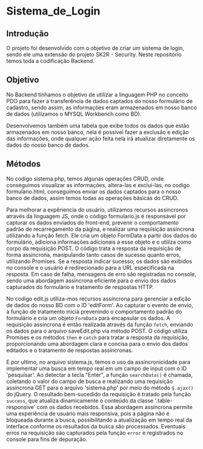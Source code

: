 # Sistema_de_Login
 
## Introdução

O projeto foi desenvolvido com o objetivo de criar um sistema de login, sendo ele uma extensão do projeto SK2R - Security. Neste repositório temos toda a codificação Backend.

## Objetivo

No Backend tínhamos o objetivo de utilizar a linguagem PHP no conceito PDO para fazer a transferência de dados captados do nosso formulário de cadastro, sendo assim, as informações eram armazenados em nosso banco de dados (utilizamos o MYSQL Workbench como BD).

Desenvolvemos também uma tabela que exibe todos os dados que estão armazenados em nosso banco, nela é possível fazer a exclusão e edição das informações, onde qualquer ação feita nela irá atualizar diretamente os dados do nosso banco de dados. 

## Métodos

No codigo sistema.php, temos algunas operações CRUD, onde conseguimos visualizar as informações, altera-las e exclui-las, no codigo formulario.html, conseguimos enviar os dados captados para o nosso banco de dados, assim temos todas as operações básicas do CRUD.

Para melhorar a expêriencia do usuário, utilizamos recursos assincronos através da linguagem JS, onde o código formulario.js é responsável por capturar os dados enviados do front-end, prevenir o comportamento padrão de recarregamento da página, e realizar uma requisição assíncrona utilizando a função fetch. Ele cria um objeto FormData a partir dos dados do formulário, adiciona informações adicionais a esse objeto e o utiliza como corpo da requisição POST. O código trata a resposta da requisição de forma assíncrona, manipulando tanto casos de sucesso quanto erros, utilizando Promises. Se a resposta indicar sucesso, os dados são exibidos no console e o usuário é redirecionado para a URL especificada na resposta. Em caso de falha, mensagens de erro são registradas no console, sendo uma abordagem assíncrona eficiente para o envio dos dados capturados do formulário e tratamento de respostas HTTP.

No codigo edit.js utiliza-mos recursos assíncrona para gerenciar a edição de dados do nosso BD com o ID 'editForm'. Ao capturar o evento de envio, a função de tratamento inicia prevenindo o comportamento padrão do formulário e cria um objeto `FormData` para encapsular os dados. A requisição assíncrona é então realizada através da função `fetch`, enviando os dados para o arquivo saveEdit.php via método POST. O código utiliza Promises e os métodos `then` e `catch` para tratar a resposta da requisição, proporcionando uma abordagem clara e concisa para o envio dos dados editados e o tratamento de respostas assíncronas.

E por ultimo, no arquivo sistema.js, temos o uso da assincronicidade para implementar uma busca em tempo real em um campo de input com o ID 'pesquisar'. Ao detectar a tecla "Enter", a função `searchData()` é chamada, coletando o valor do campo de busca e realizando uma requisição assíncrona GET para o arquivo 'sistema.php' por meio do método `$.ajax()` do jQuery. O resultado bem-sucedido da requisição é tratado pela função `success`, que atualiza dinamicamente o conteúdo da classe '.table-responsive' com os dados recebidos. Essa abordagem assíncrona permite uma experiência de usuário mais responsiva, pois a página não é bloqueada durante a busca, possibilitando a atualização em tempo real da interface conforme os resultados da busca são processados. Eventuais erros na requisição são capturados pela função `error` e registrados no console para fins de depuração.